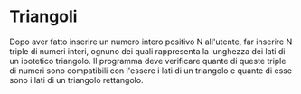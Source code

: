 # Triangoli

Dopo aver fatto inserire un numero intero positivo N all'utente,  far inserire N triple di numeri interi, ognuno dei quali rappresenta la lunghezza dei lati di un ipotetico triangolo. Il programma deve verificare quante di queste triple di numeri sono compatibili con l'essere i lati di un triangolo e quante di esse sono i lati di un triangolo rettangolo.
